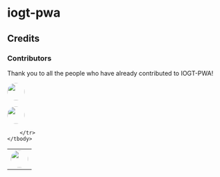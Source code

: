 # iogt-pwa


## Credits


### Contributors

Thank you to all the people who have already contributed to IOGT-PWA!


<a href="graphs/contributors"><img src="https://avatars1.githubusercontent.com/u/6149957?v=4" width=40 style="border-radius: 50%;"></a>


<a href="graphs/contributors"><img src="https://avatars2.githubusercontent.com/u/8824104?v=4" width=40 style="border-radius: 50%;"></a>


<table>
    <tbody>
        <tr>
            <td>
              <a href="https:graphs/contributors"><img src="https://avatars1.githubusercontent.com/u/6149957?v=4" width=40 style="border-radius: 50%;"></a></td>
          
          
        </tr>
    </tbody>
</table>


